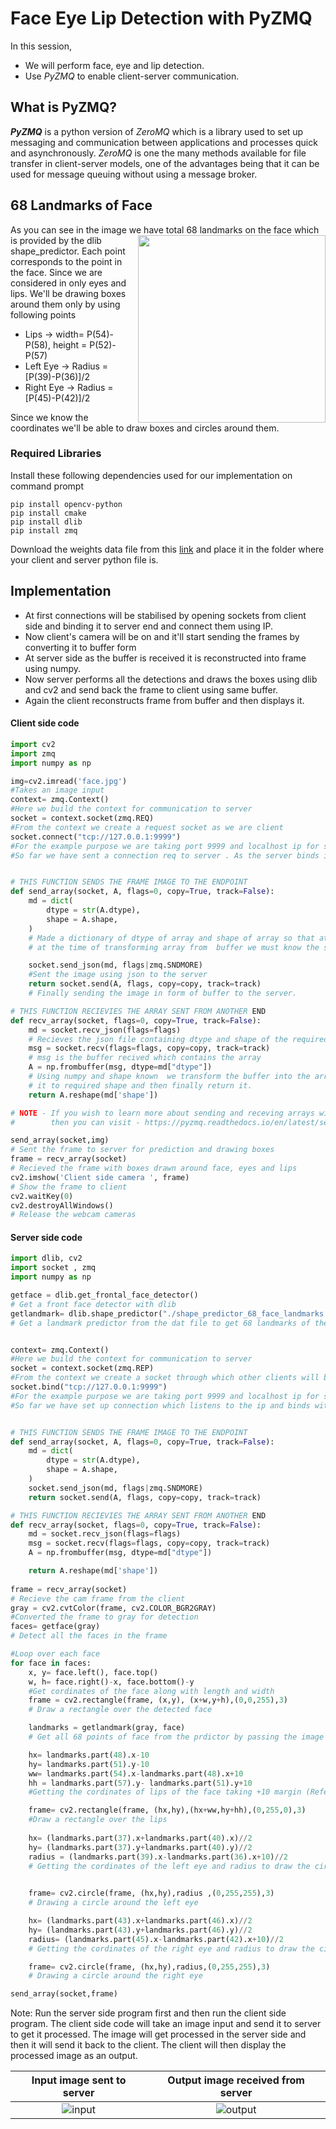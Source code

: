 # Face Eye Lip Detection with PyZMQ 



In this session,

- We will perform face, eye and lip detection.
- Use *PyZMQ* to enable client-server communication.



## What is PyZMQ?

***PyZMQ*** is a python version of *ZeroMQ* which is a library used to set up messaging and communication between applications and processes quick and asynchronously. *ZeroMQ* is one the many methods available for file transfer in client-server models, one of the advantages being that it can be used for message queuing without using a message broker.



## 68 Landmarks of Face
As you can see in the image we have total 68 
<img src="https://cdn-images-1.medium.com/max/800/1*AbEg31EgkbXSQehuNJBlWg.png" align=right width=300 height=300>
landmarks on the face which is provided by the dlib shape_predictor. Each point corresponds to the point in the face. Since we are considered in only eyes and lips. We'll be drawing boxes around them only by using following points

- Lips -> width= P(54)-P(58), height = P(52)-P(57)
- Left Eye -> Radius = [P(39)-P(36)]/2
- Right Eye -> Radius = [P(45)-P(42)]/2

Since we know the coordinates we'll be able to draw boxes and circles around them.



### Required Libraries

Install these following dependencies used for our implementation on command prompt

```
pip install opencv-python
pip install cmake
pip install dlib
pip install zmq
```

Download the weights data file from this [link](https://github.com/Learn-Write-Repeat/Open-contributions/blob/master/Anshuman_OpenCV/FaceDetection_PyZMQ/shape_predictor_68_face_landmarks.dat) and place it in the folder where your client and server python file is.

## Implementation

- At first connections will be stabilised by opening sockets from client side and binding it to server end and connect them using IP.
 - Now client's camera will be on and it'll start sending the frames by converting it to buffer form
 - At server side as the buffer is received it is reconstructed into frame using numpy.
 - Now server performs all the detections and draws the boxes using dlib and cv2 and send back the frame to client using same buffer.
 - Again the client reconstructs frame from buffer and then displays it.

#### Client side code

```python
import cv2
import zmq
import numpy as np

img=cv2.imread('face.jpg')
#Takes an image input 
context= zmq.Context()
#Here we build the context for communication to server
socket = context.socket(zmq.REQ)
#From the context we create a request socket as we are client 
socket.connect("tcp://127.0.0.1:9999")
#For the example purpose we are taking port 9999 and localhost ip for sake of demonstration
#So far we have sent a connection req to server . As the server binds it we then can communicate


# THIS FUNCTION SENDS THE FRAME IMAGE TO THE ENDPOINT
def send_array(socket, A, flags=0, copy=True, track=False):
    md = dict(
        dtype = str(A.dtype),
        shape = A.shape,
    )
    # Made a dictionary of dtype of array and shape of array so that at server side we know
    # at the time of transforming array from  buffer we must know the shape to get it back.

    socket.send_json(md, flags|zmq.SNDMORE)
    #Sent the image using json to the server
    return socket.send(A, flags, copy=copy, track=track)
    # Finally sending the image in form of buffer to the server.

# THIS FUNCTION RECIEVIES THE ARRAY SENT FROM ANOTHER END
def recv_array(socket, flags=0, copy=True, track=False):
    md = socket.recv_json(flags=flags)
    # Recieves the json file containing dtype and shape of the required array
    msg = socket.recv(flags=flags, copy=copy, track=track)
    # msg is the buffer recived which contains the array
    A = np.frombuffer(msg, dtype=md["dtype"])
    # Using numpy and shape known  we transform the buffer into the array and reshape
    # it to required shape and then finally return it.
    return A.reshape(md['shape'])

# NOTE - If you wish to learn more about sending and receving arrays with zmq
#        then you can visit - https://pyzmq.readthedocs.io/en/latest/serialization.html

send_array(socket,img)
# Sent the frame to server for prediction and drawing boxes
frame = recv_array(socket)
# Recieved the frame with boxes drawn around face, eyes and lips
cv2.imshow('Client side camera ', frame)
# Show the frame to client
cv2.waitKey(0)
cv2.destroyAllWindows()
# Release the webcam cameras
```



#### Server side code

```python
import dlib, cv2
import socket , zmq
import numpy as np

getface = dlib.get_frontal_face_detector()
# Get a front face detector with dlib
getlandmark= dlib.shape_predictor("./shape_predictor_68_face_landmarks.dat")
# Get a landmark predictor from the dat file to get 68 landmarks of the face


context= zmq.Context()
#Here we build the context for communication to server
socket = context.socket(zmq.REP)
#From the context we create a socket through which other clients will be connected 
socket.bind("tcp://127.0.0.1:9999")
#For the example purpose we are taking port 9999 and localhost ip for sake of demonstration
#So far we have set up connection which listens to the ip and binds with it.


# THIS FUNCTION SENDS THE FRAME IMAGE TO THE ENDPOINT
def send_array(socket, A, flags=0, copy=True, track=False):
    md = dict(
        dtype = str(A.dtype),
        shape = A.shape,
    )
    socket.send_json(md, flags|zmq.SNDMORE)
    return socket.send(A, flags, copy=copy, track=track)

# THIS FUNCTION RECIEVIES THE ARRAY SENT FROM ANOTHER END
def recv_array(socket, flags=0, copy=True, track=False):
    md = socket.recv_json(flags=flags)
    msg = socket.recv(flags=flags, copy=copy, track=track)
    A = np.frombuffer(msg, dtype=md["dtype"])

    return A.reshape(md['shape'])
    
frame = recv_array(socket)
# Recieve the cam frame from the client
gray = cv2.cvtColor(frame, cv2.COLOR_BGR2GRAY)
#Converted the frame to gray for detection
faces= getface(gray)
# Detect all the faces in the frame

#Loop over each face
for face in faces:
    x, y= face.left(), face.top()
    w, h= face.right()-x, face.bottom()-y
    #Get cordinates of the face along with length and width 
    frame = cv2.rectangle(frame, (x,y), (x+w,y+h),(0,0,255),3)
    # Draw a rectangle over the detected face

    landmarks = getlandmark(gray, face)
    # Get all 68 points of face from the prdictor by passing the image and face 

    hx= landmarks.part(48).x-10
    hy= landmarks.part(51).y-10
    ww= landmarks.part(54).x-landmarks.part(48).x+10
    hh = landmarks.part(57).y- landmarks.part(51).y+10
    #Getting the cordinates of lips of the face taking +10 margin (Refer to figure in the mardown file for landmard positions)

    frame= cv2.rectangle(frame, (hx,hy),(hx+ww,hy+hh),(0,255,0),3)
    #Draw a rectangle over the lips
    
    hx= (landmarks.part(37).x+landmarks.part(40).x)//2
    hy= (landmarks.part(37).y+landmarks.part(40).y)//2
    radius = (landmarks.part(39).x-landmarks.part(36).x+10)//2
    # Getting the cordinates of the left eye and radius to draw the circle
    

    frame= cv2.circle(frame, (hx,hy),radius ,(0,255,255),3)
    # Drawing a circle around the left eye  

    hx= (landmarks.part(43).x+landmarks.part(46).x)//2
    hy= (landmarks.part(43).y+landmarks.part(46).y)//2
    radius= (landmarks.part(45).x-landmarks.part(42).x+10)//2
    # Getting the cordinates of the right eye and radius to draw the circle

    frame= cv2.circle(frame, (hx,hy),radius,(0,255,255),3)
    # Drawing a circle around the right eye  

send_array(socket,frame)	
```

Note: Run the server side program first and then run the client side program. The client side code will take an image input and send it to server to get it processed. The image will get processed in the server side and then it will send it back to the client. The client will then display the processed image as an output.

Input image sent to server             | Output image received from server 
:-------------------------:|:-------------------------:
![input](https://user-images.githubusercontent.com/78999231/128663712-c70315d8-4ed9-42dd-8ab6-db04633976db.png) | ![output](https://user-images.githubusercontent.com/78999231/128663736-103b6b8d-cfc6-421c-99f4-659f8e0ca3c3.png)



